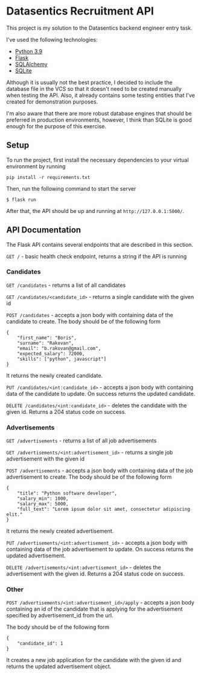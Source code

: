 # Datasentics Recruitment API 

This project is my solution to the Datasentics backend engineer entry task.

I've used the following technologies:

- [Python 3.9](https://www.python.org/)
- [Flask](https://flask.palletsprojects.com/)
- [SQLAlchemy](https://www.sqlalchemy.org/)
- [SQLite](https://www.sqlite.org/)

Although it is usually not the best practice, I decided to include the database file in the VCS so that it doesn't
need to be created manually when testing the API. Also, it already contains some testing entities that I've created for 
demonstration purposes.

I'm also aware that there are more robust database engines that should be preferred in production environments,
however, I think than SQLite is good enough for the purpose of this exercise.

## Setup

To run the project, first install the necessary dependencies to your virtual environment by running

```
pip install -r requirements.txt
```

Then, run the following command to start the server


```
$ flask run
```

After that, the API should be up and running at `http://127.0.0.1:5000/`.

## API Documentation


The Flask API contains several endpoints that are described in this section.

`GET /` - basic health check endpoint, returns a string if the API is running

### Candidates

`GET /candidates` - returns a list of all candidates

`GET /candidates/<candidate_id>` - returns a single candidate with the given id

`POST /candidates` - accepts a json body with containing data of the candidate to create. The body 
should be of the following form

```
{
	"first_name": "Boris",
	"surname": "Rakovan",
	"email": "b.rakovan@gmail.com",
	"expected_salary": 72000,
	"skills": ["python", javascript"]
}
```

It returns the newly created candidate.

`PUT /candidates/<int:candidate_id>` - accepts a json body with containing data of the candidate to update. On success 
returns the updated candidate.

`DELETE /candidates/<int:candidate_id>` - deletes the candidate with the given id. Returns a 204 status code on success.

### Advertisements

`GET /advertisements` - returns a list of all job advertisements

`GET /advertisements/<int:advertisement_id>` - returns a single job advertisement with the given id

`POST /advertisements` - accepts a json body with containing data of the job advertisement to create. The body 
should be of the following form

```
{
	"title": "Python software developer",
	"salary_min": 1000,
	"salary_max": 5000,
	"full_text": "Lorem ipsum dolor sit amet, consectetur adipiscing elit."
}
```

It returns the newly created advertisement.

`PUT /advertisements/<int:advertisement_id>` - accepts a json body with containing data of the job advertisement to 
update. On success returns the updated advertisement.

`DELETE /advertisements/<int:advertisement_id>` - deletes the advertisement with the given id. Returns a 204 status 
code on success.


### Other

`POST /advertisements/<int:advertisement_id>/apply` - accepts a json body containing an id of the candidate
that is applying for the advertisement specified by advertisement_id from the url.

The body should be of the following form

```
{
    "candidate_id": 1
}
```

It creates a new job application for the candidate with the given id and returns the updated advertisement object. 

